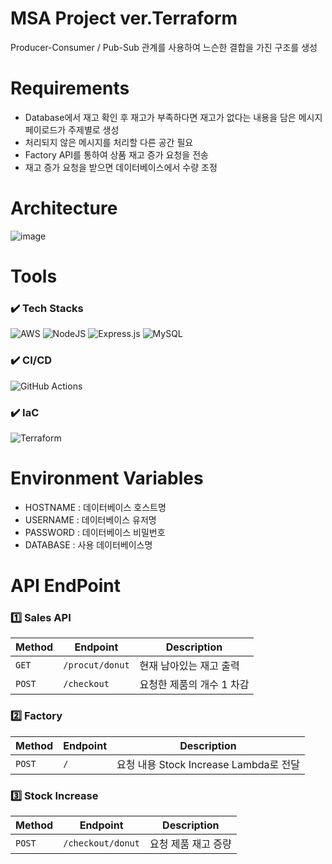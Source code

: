 # MSA Project ver.Terraform
Producer-Consumer / Pub-Sub 관계를 사용하여 느슨한 결합을 가진 구조를 생성 
# Requirements
- Database에서 재고 확인 후 재고가 부족하다면 재고가 없다는 내용을 담은 메시지 페이로드가 주제별로 생성
- 처리되지 않은 메시지를 처리할 다른 공간 필요
- Factory API를 통하여 상품 재고 증가 요청을 전송
- 재고 증가 요청을 받으면 데이터베이스에서 수량 조정 
# Architecture
![image](https://github.com/peachApeach/project3-msa-terraform/assets/106210881/43f9495d-0afa-4eda-84b1-dff31c25d2d0)


# Tools
### ✔️ Tech Stacks
![AWS](https://img.shields.io/badge/AWS-232F3E.svg?style=for-the-badge&logo=amazon-aws&logoColor=white)
![NodeJS](https://img.shields.io/badge/node.js-6DA55F?style=for-the-badge&logo=node.js&logoColor=white)
![Express.js](https://img.shields.io/badge/express.js-%23404d59.svg?style=for-the-badge&logo=express&logoColor=%2361DAFB)
![MySQL](https://img.shields.io/badge/mysql-%2300f.svg?style=for-the-badge&logo=mysql&logoColor=white)
### ✔️ CI/CD
![GitHub Actions](https://img.shields.io/badge/github%20actions-%232671E5.svg?style=for-the-badge&logo=githubactions&logoColor=white)
### ✔️ IaC
![Terraform](https://img.shields.io/badge/terraform-%235835CC.svg?style=for-the-badge&logo=terraform&logoColor=white)
# Environment Variables
- HOSTNAME : 데이터베이스 호스트명
- USERNAME : 데이터베이스 유저명
- PASSWORD : 데이터베이스 비밀번호
- DATABASE : 사용 데이터베이스명
# API EndPoint
### 1️⃣ Sales API
| Method   | Endpoint                                      | Description                              |
| -------- | ---------------------------------------- | ---------------------------------------- |
| `GET`    | `/procut/donut`                             | 현재 남아있는 재고 출력                      |
| `POST`   | `/checkout`                             | 요청한 제품의 개수 1 차감                       |
### 2️⃣ Factory
| Method   | Endpoint                                      | Description                              |
| -------- | ---------------------------------------- | ---------------------------------------- |
| `POST`   | `/`                             | 요청 내용 Stock Increase Lambda로 전달                       |
### 3️⃣ Stock Increase
| Method   | Endpoint                                      | Description                              |
| -------- | ---------------------------------------- | ---------------------------------------- |
| `POST`   | `/checkout/donut`                             | 요청 제품 재고 증량                       |
